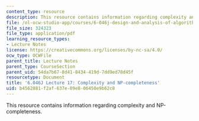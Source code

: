 ```yaml
---
content_type: resource
description: This resource contains information regarding complexity and NP-completeness.
file: /ol-ocw-studio-app/courses/6-046j-design-and-analysis-of-algorithms-spring-2012/b4562881f2af637e09e806450e9b62c8_MIT6_046JS12_lec17.pdf
file_size: 324323
file_type: application/pdf
learning_resource_types:
- Lecture Notes
license: https://creativecommons.org/licenses/by-nc-sa/4.0/
ocw_type: OCWFile
parent_title: Lecture Notes
parent_type: CourseSection
parent_uid: 54da7b67-8d41-8434-419d-7dd9ed78d45f
resourcetype: Document
title: '6.046J Lecture 17: Complexity and NP-completeness'
uid: b4562881-f2af-637e-09e8-06450e9b62c8
---
```

This resource contains information regarding complexity and NP-completeness.